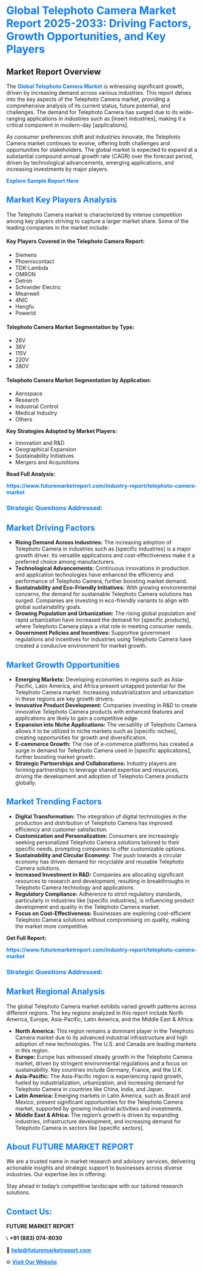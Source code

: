 <h1 style="color: #007BFF;">Global Telephoto Camera Market Report 2025-2033: Driving Factors, Growth Opportunities, and Key Players</h1>

<section id="overview">
<h2>Market Report Overview</h2>
<p>The <a href="https://www.futuremarketreport.com/industry-report/telephoto-camera-market" style="color: #007BFF; text-decoration: none;"><strong>Global Telephoto Camera Market</strong></a> is witnessing significant growth, driven by increasing demand across various industries. This report delves into the key aspects of the Telephoto Camera market, providing a comprehensive analysis of its current status, future potential, and challenges. The demand for Telephoto Camera has surged due to its wide-ranging applications in industries such as [insert industries], making it a critical component in modern-day [applications].</p>
<p>As consumer preferences shift and industries innovate, the Telephoto Camera market continues to evolve, offering both challenges and opportunities for stakeholders. The global market is expected to expand at a substantial compound annual growth rate (CAGR) over the forecast period, driven by technological advancements, emerging applications, and increasing investments by major players.</p>
</section>

<section id="overview">
<p><a href="https://www.futuremarketreport.com/request-sample/reportId=36856" style="color: #007BFF; text-decoration: none;"><strong>Explore Sample Report Here</strong></a></p>
</section>

<section id="key-players">
<h2 style="color: #007BFF;">Market Key Players Analysis</h2>
<p>The Telephoto Camera market is characterized by intense competition among key players striving to capture a larger market share. Some of the leading companies in the market include:</p>
<h4>Key Players Covered in the Telephoto Camera Report:</h4>
<ul><li>Siemens</li><li>Phoenixcontact</li><li>TDK-Lambda</li><li>OMRON</li><li>Detron</li><li>Schneider Electric</li><li>Meanwell</li><li>4NIC</li><li>Hengfu</li><li>Powerld</li></ul>
<h4>Telephoto Camera Market Segmentation by Type:</h4>
<ul><li>26V</li><li>36V</li><li>115V</li><li>220V</li><li>380V</li></ul>

<h4>Telephoto Camera Market Segmentation by Application:</h4>
<ul><li>Aerospace</li><li>Research</li><li>Industrial Control</li><li>Medical Industry</li><li>Others</li></ul>
<p><strong>Key Strategies Adopted by Market Players:</strong></p>
<ul>
<li>Innovation and R&D</li>
<li>Geographical Expansion</li>
<li>Sustainability Initiatives</li>
<li>Mergers and Acquisitions</li>
</ul>
</section>

<section>
<p><strong>Read Full Analysis: </strong></p><a href="https://www.futuremarketreport.com/industry-report/telephoto-camera-market" style="color: #007BFF; text-decoration: none;"><strong>https://www.futuremarketreport.com/industry-report/telephoto-camera-market</strong></a>
<h3 style="color: #007BFF;">Strategic Questions Addressed:</h3>
</section>

<section id="driving-factors">
<h2 style="color: #007BFF;">Market Driving Factors</h2>
<ul>
<li><strong>Rising Demand Across Industries:</strong> The increasing adoption of Telephoto Camera in industries such as [specific industries] is a major growth driver. Its versatile applications and cost-effectiveness make it a preferred choice among manufacturers.</li>
<li><strong>Technological Advancements:</strong> Continuous innovations in production and application technologies have enhanced the efficiency and performance of Telephoto Camera, further boosting market demand.</li>
<li><strong>Sustainability and Eco-Friendly Initiatives:</strong> With growing environmental concerns, the demand for sustainable Telephoto Camera solutions has surged. Companies are investing in eco-friendly variants to align with global sustainability goals.</li>
<li><strong>Growing Population and Urbanization:</strong> The rising global population and rapid urbanization have increased the demand for [specific products], where Telephoto Camera plays a vital role in meeting consumer needs.</li>
<li><strong>Government Policies and Incentives:</strong> Supportive government regulations and incentives for industries using Telephoto Camera have created a conducive environment for market growth.</li>
</ul>
</section>

<section id="growth-opportunities">
<h2 style="color: #007BFF;">Market Growth Opportunities</h2>
<ul>
<li><strong>Emerging Markets:</strong> Developing economies in regions such as Asia-Pacific, Latin America, and Africa present untapped potential for the Telephoto Camera market. Increasing industrialization and urbanization in these regions are key growth drivers.</li>
<li><strong>Innovative Product Development:</strong> Companies investing in R&D to create innovative Telephoto Camera products with enhanced features and applications are likely to gain a competitive edge.</li>
<li><strong>Expansion into Niche Applications:</strong> The versatility of Telephoto Camera allows it to be utilized in niche markets such as [specific niches], creating opportunities for growth and diversification.</li>
<li><strong>E-commerce Growth:</strong> The rise of e-commerce platforms has created a surge in demand for Telephoto Camera used in [specific applications], further boosting market growth.</li>
<li><strong>Strategic Partnerships and Collaborations:</strong> Industry players are forming partnerships to leverage shared expertise and resources, driving the development and adoption of Telephoto Camera products globally.</li>
</ul>
</section>

<section id="trending-factors">
<h2 style="color: #007BFF;">Market Trending Factors</h2>
<ul>
<li><strong>Digital Transformation:</strong> The integration of digital technologies in the production and distribution of Telephoto Camera has improved efficiency and customer satisfaction.</li>
<li><strong>Customization and Personalization:</strong> Consumers are increasingly seeking personalized Telephoto Camera solutions tailored to their specific needs, prompting companies to offer customizable options.</li>
<li><strong>Sustainability and Circular Economy:</strong> The push towards a circular economy has driven demand for recyclable and reusable Telephoto Camera solutions.</li>
<li><strong>Increased Investment in R&D:</strong> Companies are allocating significant resources to research and development, resulting in breakthroughs in Telephoto Camera technology and applications.</li>
<li><strong>Regulatory Compliance:</strong> Adherence to strict regulatory standards, particularly in industries like [specific industries], is influencing product development and quality in the Telephoto Camera market.</li>
<li><strong>Focus on Cost-Effectiveness:</strong> Businesses are exploring cost-efficient Telephoto Camera solutions without compromising on quality, making the market more competitive.</li>
</ul>
</section>

<section>
<p><strong>Get Full Report: </strong></p><a href="https://www.futuremarketreport.com/industry-report/telephoto-camera-market" style="color: #007BFF; text-decoration: none;"><strong>https://www.futuremarketreport.com/industry-report/telephoto-camera-market</strong></a>
<h3 style="color: #007BFF;">Strategic Questions Addressed:</h3>
</section>


<section id="regional-analysis">
<h2 style="color: #007BFF;">Market Regional Analysis</h2>
<p>The global Telephoto Camera market exhibits varied growth patterns across different regions. The key regions analyzed in this report include North America, Europe, Asia-Pacific, Latin America, and the Middle East & Africa:</p>
<ul>
<li><strong>North America:</strong> This region remains a dominant player in the Telephoto Camera market due to its advanced industrial infrastructure and high adoption of new technologies. The U.S. and Canada are leading markets in this region.</li>
<li><strong>Europe:</strong> Europe has witnessed steady growth in the Telephoto Camera market, driven by stringent environmental regulations and a focus on sustainability. Key countries include Germany, France, and the U.K.</li>
<li><strong>Asia-Pacific:</strong> The Asia-Pacific region is experiencing rapid growth, fueled by industrialization, urbanization, and increasing demand for Telephoto Camera in countries like China, India, and Japan.</li>
<li><strong>Latin America:</strong> Emerging markets in Latin America, such as Brazil and Mexico, present significant opportunities for the Telephoto Camera market, supported by growing industrial activities and investments.</li>
<li><strong>Middle East & Africa:</strong> The region’s growth is driven by expanding industries, infrastructure development, and increasing demand for Telephoto Camera in sectors like [specific sectors].</li>
</ul>
</section>

<footer>
<h2 style="color: #007BFF;">About FUTURE MARKET REPORT</h2>
<p>We are a trusted name in market research and advisory services, delivering actionable insights and strategic support to businesses across diverse industries. Our expertise lies in offering:</p>

<p>Stay ahead in today’s competitive landscape with our tailored research solutions.</p>

<h2 style="color: #007BFF;">Contact Us:</h2>
<p><strong>FUTURE MARKET REPORT</strong></p>
<p>📞 <strong>+91 (883) 074-8030</strong></p>
<p>📧 <strong><a href="mailto:help@futuremarketreport.com" style="color: #007BFF;">help@futuremarketreport.com</a></strong></p>
<p>🌐 <strong><a href="https://www.futuremarketreport.com/" style="color: #007BFF;">Visit Our Website</a></strong></p>
</footer>